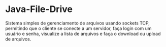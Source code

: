 # Java-File-Drive
Sistema simples de gerenciamento de arquivos usando sockets TCP, permitindo que o cliente se conecte a um servidor, faça login com um usuário e senha, visualize a lista de arquivos e faça o download ou upload de arquivos.
